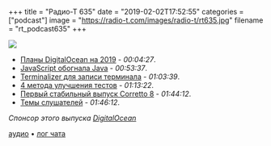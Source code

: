 +++
title = "Радио-Т 635"
date = "2019-02-02T17:52:55"
categories = ["podcast"]
image = "https://radio-t.com/images/radio-t/rt635.jpg"
filename = "rt_podcast635"
+++

![](https://radio-t.com/images/radio-t/rt635.jpg)

- [Планы DigitalOcean на 2019](https://blog.digitalocean.com/whats-new-for-2019/) - *00:04:27*.
- [JavaScript обогнала Java](https://www.infoworld.com/article/3337576/javascript/javascript-overtakes-java-as-most-known-language.html) - *00:53:37*.
- [Terminalizer для записи терминала](https://www.tecmint.com/terminalizer-record-your-linux-terminal-in-gif/) - *01:03:39*.
- [4 метода улучшения тестов](https://techbeacon.com/app-dev-testing/4-rules-improve-your-test-automation-code) - *01:13:22*.
- [Первый стабильный выпуск Corretto 8](http://www.opennet.ru/opennews/art.shtml?num=50071) - *01:44:12*.
- [Темы слушателей](https://radio-t.com/p/2019/01/29/prep-635/) - *01:46:12*.

*Спонсор этого выпуска [DigitalOcean](https://do.co/radiot)*


[аудио](https://cdn.radio-t.com/rt_podcast635.mp3) • [лог чата](http://chat.radio-t.com/logs/radio-t-635.html)
<audio src="https://cdn.radio-t.com/rt_podcast635.mp3" preload="none"></audio>
